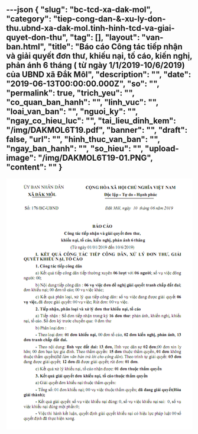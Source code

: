 ---json
{
    "slug": "bc-tcd-xa-dak-mol",
    "category": "tiep-cong-dan-&-xu-ly-don-thu.ubnd-xa-dak-mol.tinh-hinh-tcd-va-giai-quyet-don-thu",
    "tag": [],
    "layout": "van-ban.html",
    "title": "Báo cáo Công tác tiếp nhận và giải quyết đơn thư, khiếu nại, tố cáo, kiến nghị, phản ánh 6 tháng ( từ ngày 1/1/2019-10/6/2019) của UBND xã Đắk Môl",
    "description": "",
    "date": "2019-06-13T00:00:00.000Z",
    "so": "",
    "permalink": true,
    "trich_yeu": "",
    "co_quan_ban_hanh": "",
    "linh_vuc": "",
    "loai_van_ban": "",
    "nguoi_ky": "",
    "ngay_co_hieu_luc": "",
    "tai_lieu_dinh_kem": "/img/DAKMOL6T19.pdf",
    "banner": "",
    "draft": false,
    "url": "",
    "hinh_thuc_van_ban": "",
    "ngay_ban_hanh": "",
    "so_hieu": "",
    "upload-image": "/img/DAKMOL6T19-01.PNG",
    "__content__": ""
}
---
<p><img alt="" src="/img/DAKMOL6T19-01.PNG" /></p>
